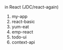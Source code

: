 in React (JDC/react-again)
1. my-app
2. react-basic
3. yum-eat
4. emp-react
5. todo-ui
6. context-api